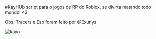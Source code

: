 #KayHUb
script para o jogos de RP do Roblox, se divirta matando todo mundo! <3

Obs: Tracers e Esp foram feito por @Exunys


![kayo](https://user-images.githubusercontent.com/85133224/230807268-ddae0593-989f-4481-b836-48baa43656bd.png)
